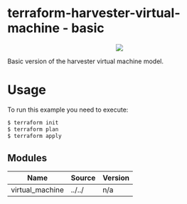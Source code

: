 # terraform-harvester-virtual-machine - basic

<p align="center">
  <img src="https://user-images.githubusercontent.com/73097785/240722566-1daea92e-ca3b-4a8e-9942-ce11f300daf6.png">
</p>

Basic version of the harvester virtual machine model.

# Usage

To run this example you need to execute:

```bash
$ terraform init
$ terraform plan
$ terraform apply
```

<!-- BEGIN_TF_DOCS -->

## Modules

| Name | Source | Version |
|------|--------|---------|
| virtual_machine | ../../ | n/a |

<!-- END_TF_DOCS -->
